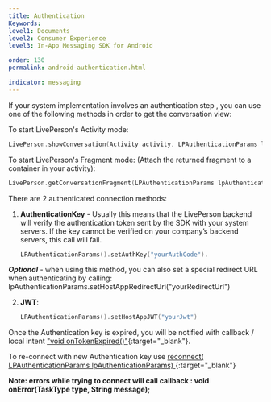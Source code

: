 ```yaml
---
title: Authentication
Keywords:
level1: Documents
level2: Consumer Experience
level3: In-App Messaging SDK for Android

order: 130
permalink: android-authentication.html

indicator: messaging
---
```


If your system implementation involves an authentication step , you can use one of the following methods in order to get the conversation view:

To start LivePerson's Activity mode:

```swift
LivePerson.showConversation(Activity activity, LPAuthenticationParams lpAuthenticationParams, ConversationViewParams params‎);
```

To start LivePerson's Fragment mode: (Attach the returned fragment to a container in your activity):

```swift
LivePerson.getConversationFragment(LPAuthenticationParams lpAuthenticationParams, ConversationViewParams params‎);
```

There are 2 authenticated connection methods:

 1. **AuthenticationKey** - Usually this means that the LivePerson backend will verify the authentication token sent by the SDK with your system servers. If the key cannot be verified on your company’s backend servers, this call will fail.

    ```swift
    LPAuthenticationParams().setAuthKey("yourAuthCode").
    ```

 _**Optional**_ - when using this method, you can also set a special redirect URL when authenticating by calling: lpAuthenticationParams.setHostAppRedirectUri("yourRedirectUrl")

 2. **JWT**:

    ```swift
    LPAuthenticationParams().setHostAppJWT("yourJwt")
    ```


Once the Authentication key is expired, you will be notified with callback / local intent ["void onTokenExpired()"](android-callbacks-index.html#token-expired){:target="_blank"}.

To re-connect with new Authentication key use [reconnect( LPAuthenticationParams lpAuthenticationParams) ](https://developers.liveperson.com/android-methods.html#reconnect){:target="_blank"}


**Note: errors while trying to connect will call callback : void onError(TaskType type, String message);**
